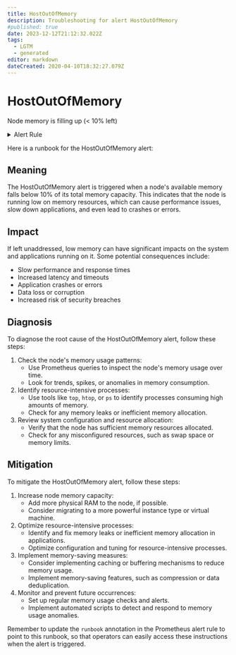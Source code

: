 ```yaml
---
title: HostOutOfMemory
description: Troubleshooting for alert HostOutOfMemory
#published: true
date: 2023-12-12T21:12:32.022Z
tags: 
  - LGTM
  - generated
editor: markdown
dateCreated: 2020-04-10T18:32:27.079Z
---
```


# HostOutOfMemory

Node memory is filling up (< 10% left)

<details>
  <summary>Alert Rule</summary>

{{% rule "host-and-hardware/node-exporter.yml" "HostOutOfMemory" %}}

{{% comment %}}

```yaml
alert: HostOutOfMemory
expr: (node_memory_MemAvailable_bytes / node_memory_MemTotal_bytes * 100 < 10) * on(instance) group_left (nodename) node_uname_info{nodename=~".+"}
for: 2m
labels:
    severity: warning
annotations:
    summary: Host out of memory (instance {{ $labels.instance }})
    description: |-
        Node memory is filling up (< 10% left)
          VALUE = {{ $value }}
          LABELS = {{ $labels }}
    runbook: https://github.com/srerun/prometheus-alerts/blob/main/content/runbooks/node-exporter/HostOutOfMemory.md

```

{{% /comment %}}

</details>


Here is a runbook for the HostOutOfMemory alert:

## Meaning

The HostOutOfMemory alert is triggered when a node's available memory falls below 10% of its total memory capacity. This indicates that the node is running low on memory resources, which can cause performance issues, slow down applications, and even lead to crashes or errors.

## Impact

If left unaddressed, low memory can have significant impacts on the system and applications running on it. Some potential consequences include:

* Slow performance and response times
* Increased latency and timeouts
* Application crashes or errors
* Data loss or corruption
* Increased risk of security breaches

## Diagnosis

To diagnose the root cause of the HostOutOfMemory alert, follow these steps:

1. Check the node's memory usage patterns:
	* Use Prometheus queries to inspect the node's memory usage over time.
	* Look for trends, spikes, or anomalies in memory consumption.
2. Identify resource-intensive processes:
	* Use tools like `top`, `htop`, or `ps` to identify processes consuming high amounts of memory.
	* Check for any memory leaks or inefficient memory allocation.
3. Review system configuration and resource allocation:
	* Verify that the node has sufficient memory resources allocated.
	* Check for any misconfigured resources, such as swap space or memory limits.

## Mitigation

To mitigate the HostOutOfMemory alert, follow these steps:

1. Increase node memory capacity:
	* Add more physical RAM to the node, if possible.
	* Consider migrating to a more powerful instance type or virtual machine.
2. Optimize resource-intensive processes:
	* Identify and fix memory leaks or inefficient memory allocation in applications.
	* Optimize configuration and tuning for resource-intensive processes.
3. Implement memory-saving measures:
	* Consider implementing caching or buffering mechanisms to reduce memory usage.
	* Implement memory-saving features, such as compression or data deduplication.
4. Monitor and prevent future occurrences:
	* Set up regular memory usage checks and alerts.
	* Implement automated scripts to detect and respond to memory usage anomalies.

Remember to update the `runbook` annotation in the Prometheus alert rule to point to this runbook, so that operators can easily access these instructions when the alert is triggered.